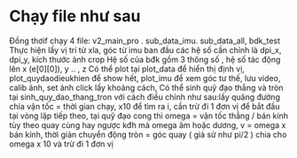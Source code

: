 # Chạy file như sau
Đồng thơif chạy 4 file: v2_main_pro . sub_data_imu. sub_data_all, bdk_test
Thực hiện lấy vị trí từ xla, góc từ imu ban đầu
các hệ số cần chỉnh là dpi_x, dpi_y, kích thước ảnh crop
Hệ số của bđk gồm 3 thông số , hệ số tác động lên x (e[0][0]), y .. , z
Có thể plot tại plot_data để hiển thị định vị, plot_quydaodieukhien để show hết, plot_imu để xem góc tư thế, lưu video, calib ảnh, set ảnh click lấy khoảng cách, 
Có thể sinh quỹ đạo thẳng và tròn tại sinh_quy_dao_thang_tron với cách điều chỉnh như sau:lấy quãng đường chia vận tốc = thời gian chạy, x10 để tìm ra i, cần trừ đi 1 đơn vị để bắt đầu tại vòng lặp tiếp theo, tại quỹ đạo cong thì omega = vận tốc thẳng / bán kính 
tùy theo quay cùng hay ngược kđh mà omega âm hoặc dương, v = omega x bán kính, thời giản chuyển động tròn = góc quay ( giả sử như pi/2 ) chia cho omega x 10 và trừ đi 1 đơn vị
